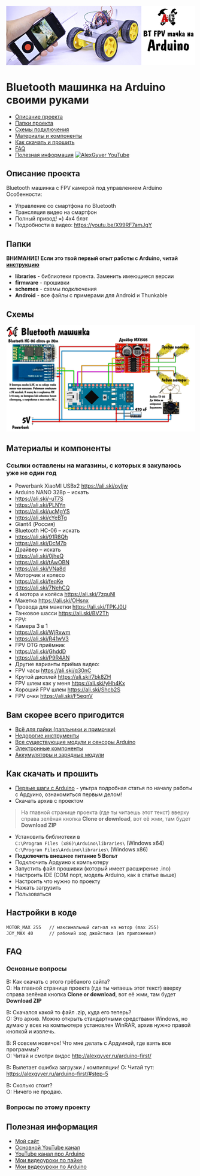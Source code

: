 ![PROJECT_PHOTO](https://github.com/AlexGyver/BluetoothCar/blob/master/proj_img.jpg)
# Bluetooth машинка на Arduino своими руками
* [Описание проекта](#chapter-0)
* [Папки проекта](#chapter-1)
* [Схемы подключения](#chapter-2)
* [Материалы и компоненты](#chapter-3)
* [Как скачать и прошить](#chapter-4)
* [FAQ](#chapter-5)
* [Полезная информация](#chapter-6)
[![AlexGyver YouTube](http://alexgyver.ru/git_banner.jpg)](https://www.youtube.com/channel/UCgtAOyEQdAyjvm9ATCi_Aig?sub_confirmation=1)

<a id="chapter-0"></a>
## Описание проекта
Bluetooth машинка с FPV камерой под управлением Arduino
Особенности:
- Управление со смартфона по Bluetooth
- Трансляция видео на смартфон
- Полный привод! =) 4х4 блэт
- Подробности в видео: https://youtu.be/X99RF7amJgY
<a id="chapter-1"></a>
## Папки
**ВНИМАНИЕ! Если это твой первый опыт работы с Arduino, читай [инструкцию](#chapter-4)**
- **libraries** - библиотеки проекта. Заменить имеющиеся версии
- **firmware** - прошивки
- **schemes** - схемы подключения
- **Android** - все файлы с примерами для Android и Thunkable

<a id="chapter-2"></a>
## Схемы
![SCHEME](https://github.com/AlexGyver/BluetoothCar/blob/master/schemes/scheme.jpg)

<a id="chapter-3"></a>
## Материалы и компоненты
### Ссылки оставлены на магазины, с которых я закупаюсь уже не один год
* Powerbank XiaoMI USBx2 https://ali.ski/oyIjw
* Arduino NANO 328p – искать
* https://ali.ski/-uT7S
* https://ali.ski/PLNYn
* https://ali.ski/ucMgYS
* https://ali.ski/cYeBTg
* Giant4 (Россия)
* Bluetooth HC-06 – искать
* https://ali.ski/91R8Qh
* https://ali.ski/DcM7b
* Драйвер – искать
* https://ali.ski/0jheQ
* https://ali.ski/tAwOBN
* https://ali.ski/VNa8d
* Моторчик и колесо
* https://ali.ski/feqKe  
* https://ali.ski/7NehCQ
* 4 мотора и колёса https://ali.ski/7zquNl
* Макетка https://ali.ski/OHsnx
* Провода для макетки https://ali.ski/TPKJ0U
* Танковое шасси https://ali.ski/BV2Th
* FPV:
* Камера 3 в 1
* https://ali.ski/WjRxwm  
* https://ali.ski/R41wV3
* FPV OTG приёмник
* https://ali.ski/GhddD 
* https://ali.ski/P9R4AN
* Другие варианты приёма видео:
* FPV часы https://ali.ski/q30nC
* Крутой дисплей https://ali.ski/7bk8ZH
* FPV шлем как у меня https://ali.ski/yHh4Kx
* Хороший FPV шлем https://ali.ski/Shcb2S
* FPV очки https://ali.ski/F5eqnV

## Вам скорее всего пригодится
* [Всё для пайки (паяльники и примочки)](http://alexgyver.ru/all-for-soldering/)
* [Недорогие инструменты](http://alexgyver.ru/my_instruments/)
* [Все существующие модули и сенсоры Arduino](http://alexgyver.ru/arduino_shop/)
* [Электронные компоненты](http://alexgyver.ru/electronics/)
* [Аккумуляторы и зарядные модули](http://alexgyver.ru/18650/)

<a id="chapter-4"></a>
## Как скачать и прошить
* [Первые шаги с Arduino](http://alexgyver.ru/arduino-first/) - ультра подробная статья по началу работы с Ардуино, ознакомиться первым делом!
* Скачать архив с проектом
> На главной странице проекта (где ты читаешь этот текст) вверху справа зелёная кнопка **Clone or download**, вот её жми, там будет **Download ZIP**
* Установить библиотеки в  
`C:\Program Files (x86)\Arduino\libraries\` (Windows x64)  
`C:\Program Files\Arduino\libraries\` (Windows x86)
* **Подключить внешнее питание 5 Вольт**
* Подключить Ардуино к компьютеру
* Запустить файл прошивки (который имеет расширение .ino)
* Настроить IDE (COM порт, модель Arduino, как в статье выше)
* Настроить что нужно по проекту
* Нажать загрузить
* Пользоваться  

## Настройки в коде
    MOTOR_MAX 255	// максимальный сигнал на мотор (max 255)
    JOY_MAX 40   	// рабочий ход джойстика (из приложения)
	
<a id="chapter-5"></a>
## FAQ
### Основные вопросы
В: Как скачать с этого грёбаного сайта?  
О: На главной странице проекта (где ты читаешь этот текст) вверху справа зелёная кнопка **Clone or download**, вот её жми, там будет **Download ZIP**

В: Скачался какой то файл .zip, куда его теперь?  
О: Это архив. Можно открыть стандартными средствами Windows, но думаю у всех на компьютере установлен WinRAR, архив нужно правой кнопкой и извлечь.

В: Я совсем новичок! Что мне делать с Ардуиной, где взять все программы?  
О: Читай и смотри видос http://alexgyver.ru/arduino-first/

В: Вылетает ошибка загрузки / компиляции!
О: Читай тут: https://alexgyver.ru/arduino-first/#step-5

В: Сколько стоит?  
О: Ничего не продаю.

### Вопросы по этому проекту

<a id="chapter-6"></a>
## Полезная информация
* [Мой сайт](http://alexgyver.ru/)
* [Основной YouTube канал](https://www.youtube.com/channel/UCgtAOyEQdAyjvm9ATCi_Aig?sub_confirmation=1)
* [YouTube канал про Arduino](https://www.youtube.com/channel/UC4axiS76D784-ofoTdo5zOA?sub_confirmation=1)
* [Мои видеоуроки по пайке](https://www.youtube.com/playlist?list=PLOT_HeyBraBuMIwfSYu7kCKXxQGsUKcqR)
* [Мои видеоуроки по Arduino](http://alexgyver.ru/arduino_lessons/)
